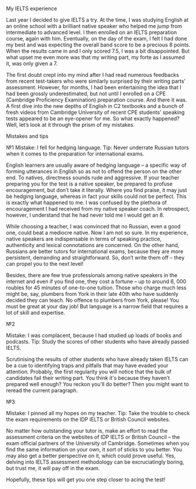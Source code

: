 My IELTS experience
 
Last year I decided to give IELTS a try. At the time, I was studying English at an online school with a brilliant native speaker who helped me jump from intermediate to advanced level. I then enrolled on an IELTS preparation course, again with him. Eventually, on the day of the exam, I felt I had done my best and was expecting the overall band score to be a precious 8 points. When the results came in and I only scored 7.5, I was a bit disappointed. But what upset me even more was that my writing part, my forte as I assumed it, was only given a 7. 
 
The first doubt crept into my mind after I had read numerous feedbacks from recent test-takers who were similarly surprised by their writing parts’ assessment. However, for months, I had been entertaining the idea that I had been grossly underestimated, but not until I enrolled on a CPE (Cambridge Proficiency Examination) preparation course. And there it was. A first dive into the new depths of English in C2 textbooks and a bunch of fresh videos from Cambridge University of recent CPE students’ speaking tests appeared to be an eye-opener for me. So what exactly happened? Well, let’s look at it through the prism of my mistakes. 
 
Mistakes and tips
 
№1
Mistake: I fell for hedging language. 
Tip: Never underrate Russian tutors when it comes to the preparation for international exams.
 
English learners are usually aware of hedging language – a specific way of forming utterances in English so as not to offend the person on the other end. To natives, directness sounds rude and aggressive. If your teacher preparing you for the test is a native speaker, be prepared to profuse encouragement, but don’t take it literally. Where you find praise, it may just be hedging language, whereas in fact your skills could not be perfect. This is exactly what happened to me. I was confused by the plethora of encouragement I had received from my native speaker coach. In retrospect, however, I understand that he had never told me I would get an 8.
 
While choosing a teacher, I was convinced that no Russian, even a good one, could beat a mediocre native. Now I am not so sure. In my experience, native speakers are indispensable in terms of speaking practice, authenticity and lexical connotations are concerned. On the other hand, Russians are better tutors for international exams, because they are more persistent, demanding and straightforward. So, don’t write them off – they can propel you to the next level!
 
Besides, there are few true professionals among native speakers in the internet and even if you find one, they cost a fortune – up to around 6, 000 roubles for 45 minutes of one-to-one tuition. Those who charge much less might be, say, plumbers from York in their late 40th who have suddenly decided they can teach. No offence to plumbers from York, please! You must be great at your day job! But language is a narrow field that requires a lot of skill and expertise.
 
№2
 
Mistake: I was complacent, because I had studied up loads of books and podcasts.
Tip: Study the scores of other students who have already passed IELTS.
 
Scrutinising the results of other students who have already taken IELTS can be a cue to identifying traps and pitfalls that may have evaded your attention. Probably, the first regularity you will notice that the bulk of candidates fail their writing part. You think it's because they haven’t prepared well enough? You reckon you'll do better? Then you might want to reread the current paragraph.
 
№3
 
Mistake: I pinned all my hopes on my teacher.
Tip: Take the trouble to check the exam requirements on the IDP IELTS or British Council websites.
 
No matter how outstanding your tutor is, make an effort to read the assessment criteria on the websites of IDP IELTS or British Council – the exam official partners of the University of Cambridge. Sometimes when you find the same information on your own, it sort of sticks to you better. You may also get a better perspective on it, which could prove useful. Yes, delving into IELTS assessment methodology can be excruciatingly boring, but trust me, it will pay off in the exam.
 
Hopefully, these tips will get you one step closer to acing the test!
